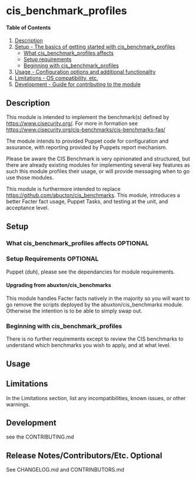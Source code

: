 
# cis_benchmark_profiles

#### Table of Contents

1. [Description](#description)
2. [Setup - The basics of getting started with cis_benchmark_profiles](#setup)
    * [What cis_benchmark_profiles affects](#what-cis_benchmark_profiles-affects)
    * [Setup requirements](#setup-requirements)
    * [Beginning with cis_benchmark_profiles](#beginning-with-cis_benchmark_profiles)
3. [Usage - Configuration options and additional functionality](#usage)
4. [Limitations - OS compatibility, etc.](#limitations)
5. [Development - Guide for contributing to the module](#development)

## Description

This module is intended to implement the benchmark(s) defined by https://www.cisecurity.org/. For more in formation see https://www.cisecurity.org/cis-benchmarks/cis-benchmarks-faq/

The module intends to provided Puppet code for configuration and assurance, with reporting provided by Puppets report mechanism.

Please be aware the CIS Benchmark is very opinionated and structured, but there are already existing modules for implementing several key features as such this module profiles their usage, or will provide messaging when to go use those modules.

This module is furthermore intended to replace https://github.com/abucton/cis_benchmarks.
This module, introduces a better Facter fact usage, Puppet Tasks, and testing at the unit, and acceptance level.


## Setup

### What cis_benchmark_profiles affects **OPTIONAL**



### Setup Requirements **OPTIONAL**

Puppet (duh), please see the dependancies for module requirements.

#### Upgrading from abuxton/cis_benchmarks ###
This module handles Facter facts natively in the majority so you will want to go remove the scripts deployed by the abuxton/cis_benchmarks module.
Otherwise the intention is to be able to simply swap out.

### Beginning with cis_benchmark_profiles

There is no further requirements except to review the CIS benchmarks to understand which benchmarks you wish to apply, and at what level.

## Usage

<TBC>


## Limitations

In the Limitations section, list any incompatibilities, known issues, or other warnings.

## Development

see the CONTRIBUTING.md

## Release Notes/Contributors/Etc. **Optional**

See CHANGELOG.md and CONTRINBUTORS.md
